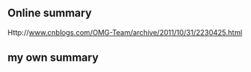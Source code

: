 Online summary
-----------------

Http://www.cnblogs.com/OMG-Team/archive/2011/10/31/2230425.html


my own summary
---------------------
